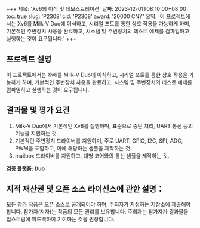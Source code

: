 +++
제목: 'Xv6의 이식 및 데모스트레이션'
날짜: 2023-12-01T08:10:00+08:00
toc: true
slug: 'P2308'
cid: 'P2308'
award: '20000 CNY'
요약: '이 프로젝트에서는 Xv6를 Milk-V Duo에 이식하고, 시리얼 포트를 통한 상호 작용을 가능하게 하며, 기본적인 주변장치 사용을 완료하고, 시스템 및 주변장치의 테스트 예제를 컴파일하고 실행하는 것이 요구됩니다.'
+++

## 프로젝트 설명

이 프로젝트에서는 Xv6를 Milk-V Duo에 이식하고, 시리얼 포트를 통한 상호 작용을 가능하게 하며, 기본적인 주변장치 사용을 완료하고, 시스템 및 주변장치의 테스트 예제를 컴파일하고 실행하는 것이 요구됩니다.

## 결과물 및 평가 요건

1. Milk-V Duo에서 기본적인 Xv6를 실행하며, 표준으로 중단 처리, UART 통신 등의 기능을 지원하는 것.
2. 기본적인 주변장치 드라이버를 지원하며, 주로 UART, GPIO, I2C, SPI, ADC, PWM을 포함하고, 이에 해당하는 샘플을 제작하는 것.
3. mailbox 드라이버를 지원하고, 대형 코어와의 통신 샘플을 제작하는 것.

**검증 플랫폼: Duo**

## 지적 재산권 및 오픈 소스 라이선스에 관한 설명：

모든 참가 작품은 오픈 소스로 공개되어야 하며, 주최자가 지정하는 저장소에 제출해야 합니다. 참가자(저자)는 작품의 모든 권리를 보유합니다. 주최자는 참가자가 결과물을 업스트림에 피드백하여 기여하는 것을 권장합니다.